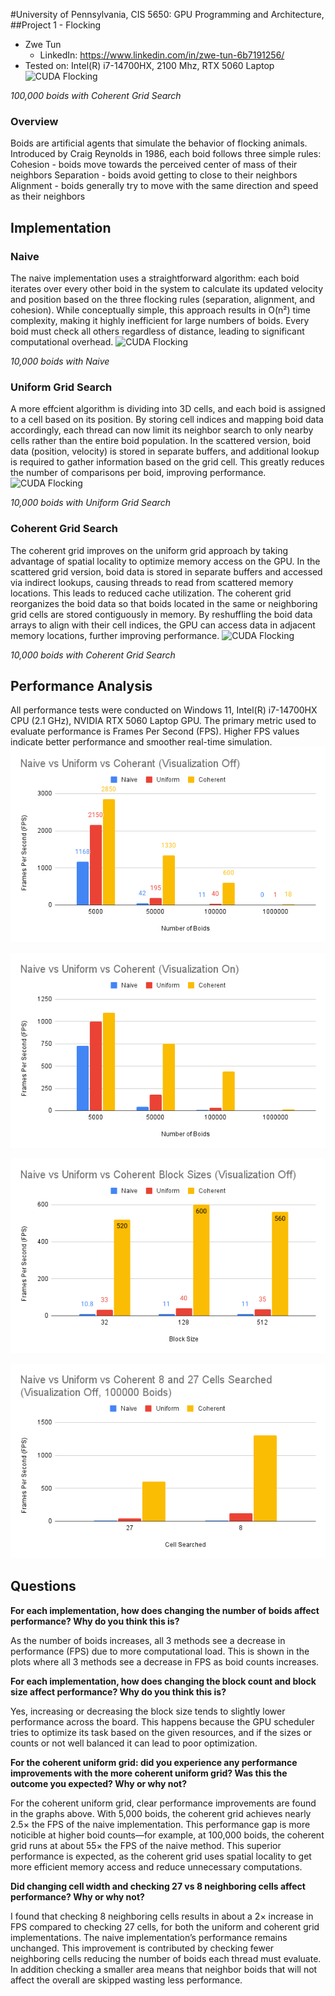 #University of Pennsylvania, CIS 5650: GPU Programming and Architecture,
##Project 1 - Flocking

* Zwe Tun
  * LinkedIn: https://www.linkedin.com/in/zwe-tun-6b7191256/
* Tested on: Intel(R) i7-14700HX, 2100 Mhz, RTX 5060 Laptop
![CUDA Flocking](images/CUDA-Flocking.gif)

*100,000 boids with Coherent Grid Search* 
### Overview 
Boids are artificial agents that simulate the behavior of flocking animals. Introduced by Craig Reynolds in 1986, each boid follows three simple rules:
Cohesion - boids move towards the perceived center of mass of their neighbors
Separation - boids avoid getting to close to their neighbors
Alignment - boids generally try to move with the same direction and speed as their neighbors

## Implementation 

### Naive 
The naive implementation uses a straightforward algorithm: each boid iterates over every other boid in the system to calculate its updated velocity and position based on the three flocking rules (separation, alignment, and cohesion).
While conceptually simple, this approach results in O(n²) time complexity, making it highly inefficient for large numbers of boids. Every boid must check all others regardless of distance, leading to significant computational overhead.
![CUDA Flocking](images/Naive-CUDA-Flocking.gif)

*10,000 boids with Naive*

### Uniform Grid Search
A more effcient algorithm is dividing into 3D cells, and each boid is assigned to a cell based on its position. By storing cell indices and mapping boid data accordingly, each thread can now limit its neighbor search to only nearby cells rather than the entire boid population.
In the scattered version, boid data (position, velocity) is stored in separate buffers, and additional lookup is required to gather information based on the grid cell. This greatly reduces the number of comparisons per boid, improving performance. 
![CUDA Flocking](images/Uniform-CUDA-Flocking.gif)

*10,000 boids with Uniform Grid Search*

### Coherent Grid Search 
The coherent grid improves on the uniform grid approach by taking advantage of spatial locality to optimize memory access on the GPU. In the scattered grid version, boid data is stored in separate buffers and accessed via indirect lookups, causing threads to read from scattered memory locations. This leads to reduced cache utilization. The coherent grid reorganizes the boid data so that boids located in the same or neighboring grid cells are stored contiguously in memory. By reshuffling the boid data arrays to align with their cell indices, the GPU can access data in adjacent memory locations, further improving performance. 
![CUDA Flocking](images/Coherant-CUDA-Flocking.gif)

*10,000 boids with Coherent Grid Search*  

## Performance Analysis
All performance tests were conducted on Windows 11, Intel(R) i7-14700HX CPU (2.1 GHz), NVIDIA RTX 5060 Laptop GPU. The primary metric used to evaluate performance is Frames Per Second (FPS). Higher FPS values indicate better performance and smoother real-time simulation.
![CUDA Flocking](images/Off.png)

![CUDA Flocking](images/On.png)

![CUDA Flocking](images/Blocks.png)

![CUDA Flocking](images/CellSearched.png)

## Questions 
**For each implementation, how does changing the number of boids affect performance? Why do you think this is?**

As the number of boids increases, all 3 methods see a decrease in performance (FPS) due to more computational load. This is shown in the plots where all 3 methods see a decrease in FPS as boid counts increases. 

**For each implementation, how does changing the block count and block size affect performance? Why do you think this is?**

Yes, increasing or decreasing the block size tends to slightly lower performance across the board. This happens because the GPU scheduler tries to optimize its task based on the given resources, and if the sizes or counts or not well balanced it can lead to poor optimization. 

**For the coherent uniform grid: did you experience any performance improvements with the more coherent uniform grid? Was this the outcome you expected? Why or why not?**

For the coherent uniform grid, clear performance improvements are found in the graphs above. With 5,000 boids, the coherent grid achieves nearly 2.5× the FPS of the naive implementation. This performance gap is more noticible at higher boid counts—for example, at 100,000 boids, the coherent grid runs at about 55× the FPS of the naive method. This superior performance is expected, as the coherent grid uses spatial locality to get more efficient memory access and reduce unnecessary computations.

**Did changing cell width and checking 27 vs 8 neighboring cells affect performance? Why or why not?**

I found that checking 8 neighboring cells results in about a 2× increase in FPS compared to checking 27 cells, for both the uniform and coherent grid implementations. The naive implementation’s performance remains unchanged. This improvement is contributed by checking fewer neighboring cells reducing the number of boids each thread must evaluate. In addition checking a smaller area means that neighbor boids that will not affect the overall are skipped wasting less performance. 

